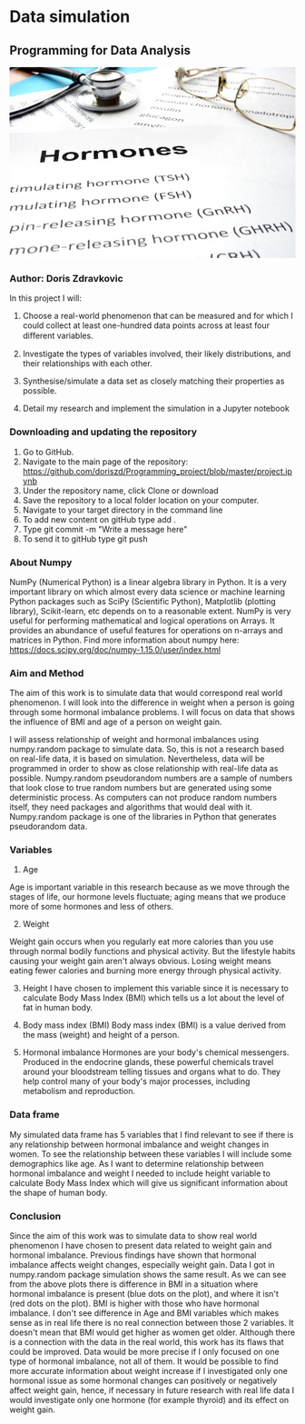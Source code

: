 # Data simulation

## Programming for Data Analysis

![alt text](Hormones.png)

### Author: Doris Zdravkovic

In this project I will:

1. Choose a real-world phenomenon that can be measured and for which I could collect at least one-hundred data points across at least four diﬀerent variables. 

2. Investigate the types of variables involved, their likely distributions, and their relationships with each other. 

3. Synthesise/simulate a data set as closely matching their properties as possible. 

4. Detail my research and implement the simulation in a Jupyter notebook 
 

### Downloading and updating the repository

1. Go to GitHub.
2. Navigate to the main page of the repository: https://github.com/doriszd/Programming_project/blob/master/project.ipynb
3. Under the repository name, click Clone or download
4. Save the repository to a local folder location on your computer.
5. Navigate to your target directory in the command line
6. To add new content on gitHub type add .
7. Type git commit -m "Write a message here"
8. To send it to gitHub type git push

### About Numpy

NumPy (Numerical Python) is a linear algebra library in Python. It is a very important library on which almost every data science or machine learning Python packages such as SciPy (Scientific Python), Matplotlib (plotting library), Scikit-learn, etc depends on to a reasonable extent. NumPy is very useful for performing mathematical and logical operations on Arrays. It provides an abundance of useful features for operations on n-arrays and matrices in Python. Find more information about numpy here: https://docs.scipy.org/doc/numpy-1.15.0/user/index.html

### Aim and Method

The aim of this work is to simulate data that would correspond real world phenomenon. I will look into the difference in weight when a person is going through some hormonal imbalance problems. I will focus on data that shows the influence of BMI and age of a person on weight gain.

I will assess relationship of weight and hormonal imbalances using numpy.random package to simulate data. So, this is not a research based on real-life data, it is based on simulation. Nevertheless, data will be programmed in order to show as close relationship with real-life data as possible. Numpy.random pseudorandom numbers are a sample of numbers that look close to true random numbers but are generated using some deterministic process. As computers can not produce random numbers itself, they need packages and algorithms that would deal with it. Numpy.random package is one of the libraries in Python that generates pseudorandom data.

### Variables

1. Age

Age is important variable in this research because as we move through the stages of life, our hormone levels fluctuate; aging means that we produce more of some hormones and less of others.

2. Weight

Weight gain occurs when you regularly eat more calories than you use through normal bodily functions and physical activity. But the lifestyle habits causing your weight gain aren't always obvious. Losing weight means eating fewer calories and burning more energy through physical activity.

3. Height
I have chosen to implement this variable since it is necessary to calculate Body Mass Index (BMI) which tells us a lot about the level of fat in human body. 

4. Body mass index (BMI)
Body mass index (BMI) is a value derived from the mass (weight) and height of a person.

5. Hormonal imbalance
Hormones are your body's chemical messengers. Produced in the endocrine glands, these powerful chemicals travel around your bloodstream telling tissues and organs what to do. They help control many of your body's major processes, including metabolism and reproduction. 

### Data frame

My simulated data frame has 5 variables that I find relevant to see if there is any relationship between hormonal imbalance and weight changes in women. To see the relationship between these variables I will include some demographics like age. As I want to determine relationship between hormonal imbalance and weight I needed to include height variable to calculate Body Mass Index which will give us significant information about the shape of human body. 

### Conclusion

Since the aim of this work was to simulate data to show real world phenomenon I have chosen to present data related to weight gain and hormonal imbalance. Previous findings have shown that hormonal imbalance affects weight changes, especially weight gain. Data I got in numpy.random package simulation shows the same result. As we can see from the above plots there is difference in BMI in a situation where hormonal imbalance is present (blue dots on the plot), and where it isn't (red dots on the plot). BMI is higher with those who have hormonal imbalance. I don't see difference in Age and BMI variables which makes sense as in real life there is no real connection between those 2 variables. It doesn't mean that BMI would get higher as women get older. Although there is a connection with the data in the real world, this work has its flaws that could be improved. Data would be more precise if I only focused on one type of hormonal imbalance, not all of them. It would be possible to find more accurate information about weight increase if I investigated only one hormonal issue as some hormonal changes can positively or negatively affect weight gain, hence, if necessary in future research with real life data I would investigate only one hormone (for example thyroid) and its effect on weight gain.